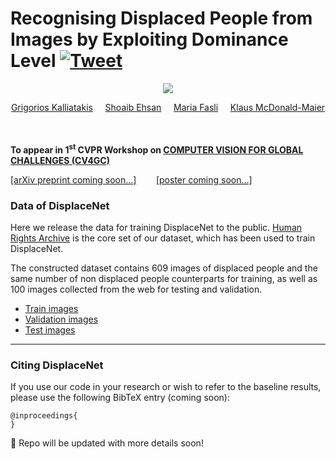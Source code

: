 # Recognising Displaced People from Images by Exploiting Dominance Level [![Tweet](https://img.shields.io/twitter/url/http/shields.io.svg?style=social)](https://twitter.com/intent/tweet?text=DisplaceNet:%20Recognising%20Displaced%20People%20from%20Images%20by%20Exploiting%20Dominance%20Level&url=https://github.com/GKalliatakis/DisplaceNet&hashtags=ML,DeepLearning,CNNs,HumanRights,HumanRightsViolations,ComputerVisionForHumanRights)

<p align="center">
  <img src="https://github.com/GKalliatakis/DisplaceNet/blob/master/DisplaceNet.png?raw=true"/>
</p>


<p align="center">
  <a href="https://scholar.google.com/citations?user=LMY5lhwAAAAJ&hl=en&oi=ao">Grigorios Kalliatakis</a> &nbsp;&nbsp;&nbsp;
  <a href="https://scholar.google.com/citations?user=40KlWugAAAAJ&hl=en">Shoaib Ehsan</a> &nbsp;&nbsp;&nbsp;
  <a href="https://scholar.google.com/citations?user=Hg2osmAAAAAJ&hl=en">Maria Fasli</a> &nbsp;&nbsp;&nbsp;
  <a href="https://scholar.google.com/citations?user=xYARJTQAAAAJ&hl=en">Klaus McDonald-Maier</a> &nbsp;&nbsp;&nbsp;
  <br><br>
</p>

**To appear in 1<sup>st</sup> CVPR Workshop on [COMPUTER VISION FOR GLOBAL CHALLENGES (CV4GC)](https://www.cv4gc.org/)**


[[arXiv preprint coming soon...]]() &nbsp;&nbsp;&nbsp;&nbsp;&nbsp;&nbsp; [[poster coming soon...]]()



### Data of DisplaceNet

Here we release the data for training DisplaceNet to the public.
[Human Rights Archive](https://github.com/GKalliatakis/Human-Rights-Archive-CNNs) is the core set of our dataset, which has been used to train DisplaceNet.

The constructed dataset contains 609 images of displaced people and the same number of non displaced
people counterparts for training, as well as 100 images collected from the web for testing and validation.

* [Train images](https://github.com/GKalliatakis/DisplaceNet/releases/download/v1.0/train.zip)
* [Validation images](https://github.com/GKalliatakis/DisplaceNet/releases/download/v1.0/val.zip)
* [Test images](https://github.com/GKalliatakis/DisplaceNet/releases/download/v1.0/test.zip)


---

### Citing DisplaceNet

If you use our code in your research or wish to refer to the baseline results, please use the following BibTeX entry (coming soon):

    @inproceedings{
    }



:electric_plug: Repo will be updated with more details soon!